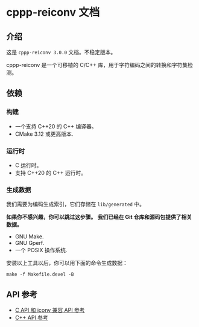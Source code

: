 # cppp-reiconv 文档

## 介绍

这是 `cppp-reiconv 3.0.0` 文档。不稳定版本。

cppp-reiconv 是一个可移植的 C/C++ 库，用于字符编码之间的转换和字符集检测。

## 依赖

### 构建

- 一个支持 C++20 的 C++ 编译器。
- CMake 3.12 或更高版本.

### 运行时

- C 运行时。
- 支持 C++20 的 C++ 运行时。

### 生成数据

我们需要为编码生成索引，它们存储在 `lib/generated` 中。

**如果你不感兴趣，你可以跳过这步骤。**
**我们已经在 Git 仓库和源码包提供了相关数据。**

- GNU Make.
- GNU Gperf.
- 一个 POSIX 操作系统.

安装以上工具以后，你可以用下面的命令生成数据：

```shell
make -f Makefile.devel -B
```

## API 参考

- [C API 和 iconv 兼容 API 参考](c-api.md)
- [C++ API 参考](cpp-api.md)
